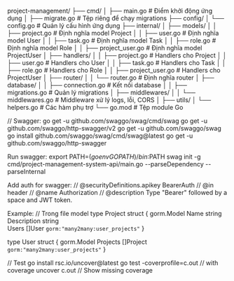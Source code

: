 project-management/
├── cmd/
│   ├── main.go               # Điểm khởi động ứng dụng
│   ├── migrate.go            # Tệp riêng để chạy migrations
├── config/
│   └── config.go             # Quản lý cấu hình ứng dụng
├── internal/
│   ├── models/
│   │   ├── project.go         # Định nghĩa model Project
│   │   ├── user.go            # Định nghĩa model User
│   │   ├── task.go            # Định nghĩa model Task
│   │   ├── role.go            # Định nghĩa model Role
│   │   ├── project_user.go    # Định nghĩa model ProjectUser
│   ├── handlers/
│   │   ├── project.go         # Handlers cho Project
│   │   ├── user.go            # Handlers cho User
│   │   ├── task.go            # Handlers cho Task
│   │   ├── role.go            # Handlers cho Role
│   │   ├── project_user.go    # Handlers cho ProjectUser
│   ├── router/
│   │   └── router.go          # Định nghĩa router
│   ├── database/
│   │   ├── connection.go      # Kết nối database
│   │   ├── migrations.go      # Quản lý migrations
│   ├── middlewares/
│   │   └── middlewares.go     # Middleware xử lý logs, lỗi, CORS
│   ├── utils/
│       └── helpers.go         # Các hàm phụ trợ
└── go.mod                    # Tệp module Go


// Swagger:
go get -u github.com/swaggo/swag/cmd/swag
go get -u github.com/swaggo/http-swagger/v2
go get -u github.com/swaggo/swag
go install github.com/swaggo/swag/cmd/swag@latest
go get -u github.com/swaggo/http-swagger

Run swagger:
export PATH=$(go env GOPATH)/bin:$PATH
swag init -g cmd/project-management-system-api/main.go --parseDependency --parseInternal



Add auth for swagger:
//	@securityDefinitions.apikey	BearerAuth
//	@in							header
//	@name						Authorization
//	@description				Type "Bearer" followed by a space and JWT token.


Example:
// Trong file model
type Project struct {
    gorm.Model
    Name        string    
    Description string    
    Users       []User    `gorm:"many2many:user_projects"`
}

type User struct {
    gorm.Model
    Projects    []Project `gorm:"many2many:user_projects"`
}


// Test
go install rsc.io/uncover@latest
go test -coverprofile=c.out // with coverage
uncover c.out // Show missing coverage